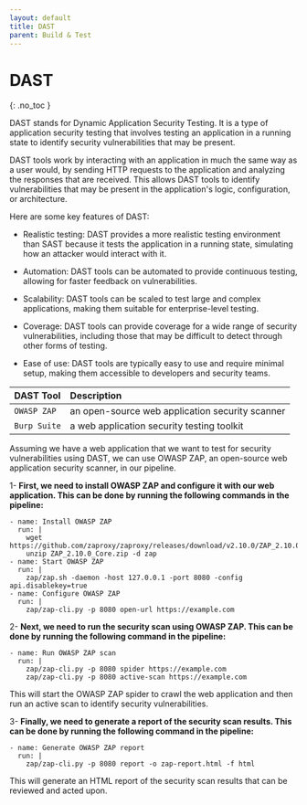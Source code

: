 ```yaml
---
layout: default
title: DAST
parent: Build & Test
---
```


# DAST
{: .no_toc }


DAST stands for Dynamic Application Security Testing. It is a type of application security testing that involves testing an application in a running state to identify security vulnerabilities that may be present.

DAST tools work by interacting with an application in much the same way as a user would, by sending HTTP requests to the application and analyzing the responses that are received. This allows DAST tools to identify vulnerabilities that may be present in the application's logic, configuration, or architecture.

Here are some key features of DAST:

* Realistic testing: DAST provides a more realistic testing environment than SAST because it tests the application in a running state, simulating how an attacker would interact with it.

* Automation: DAST tools can be automated to provide continuous testing, allowing for faster feedback on vulnerabilities.

* Scalability: DAST tools can be scaled to test large and complex applications, making them suitable for enterprise-level testing.

* Coverage: DAST tools can provide coverage for a wide range of security vulnerabilities, including those that may be difficult to detect through other forms of testing.

* Ease of use: DAST tools are typically easy to use and require minimal setup, making them accessible to developers and security teams.



| DAST Tool    | Description   | 
|:---------------|:---------------------|
| `OWASP ZAP` | an open-source web application security scanner	 | 
| `Burp Suite` | a web application security testing toolkit	 | 






Assuming we have a web application that we want to test for security vulnerabilities using DAST, we can use OWASP ZAP, an open-source web application security scanner, in our pipeline.


1- **First, we need to install OWASP ZAP and configure it with our web application. This can be done by running the following commands in the pipeline:**

```
- name: Install OWASP ZAP
  run: |
    wget https://github.com/zaproxy/zaproxy/releases/download/v2.10.0/ZAP_2.10.0_Core.zip
    unzip ZAP_2.10.0_Core.zip -d zap
- name: Start OWASP ZAP
  run: |
    zap/zap.sh -daemon -host 127.0.0.1 -port 8080 -config api.disablekey=true
- name: Configure OWASP ZAP
  run: |
    zap/zap-cli.py -p 8080 open-url https://example.com

```

2- **Next, we need to run the security scan using OWASP ZAP. This can be done by running the following command in the pipeline:**

```
- name: Run OWASP ZAP scan
  run: |
    zap/zap-cli.py -p 8080 spider https://example.com
    zap/zap-cli.py -p 8080 active-scan https://example.com

```

This will start the OWASP ZAP spider to crawl the web application and then run an active scan to identify security vulnerabilities.

3- **Finally, we need to generate a report of the security scan results. This can be done by running the following command in the pipeline:**

```
- name: Generate OWASP ZAP report
  run: |
    zap/zap-cli.py -p 8080 report -o zap-report.html -f html

```

This will generate an HTML report of the security scan results that can be reviewed and acted upon.

